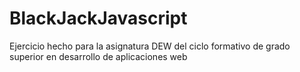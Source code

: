 # BlackJackJavascript

Ejercicio hecho para la asignatura DEW del ciclo formativo de grado superior en desarrollo de aplicaciones web
